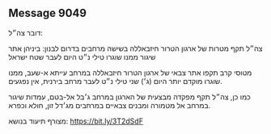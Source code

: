 ## Message 9049

דובר צה״ל:

צה״ל תקף מטרות של ארגון הטרור חיזבאללה בשישה מרחבים בדרום לבנון: ביניהן אתר שיגור ממנו שוגרו טילי נ״ט היום לעבר שטח ישראל

מטוסי קרב תקפו אתר צבאי של ארגון הטרור חיזבאללה במרחב עייתא א-שעב, ממנו שוגרו מוקדם יותר היום (ג׳) שני טילי נ״ט לעבר מרחב בירנית, אין נפגעים. 

כמו כן, צה״ל תקף מפקדה מבצעית של הארגון במרחב ג׳בל אל-בטם, עמדות שיגור במרחב אל מטמורה ומבנים צבאיים במרחבים מג׳דל זון, חולא וכפרא.

מצורף תיעוד בנושא: https://bit.ly/3T2dSdF


